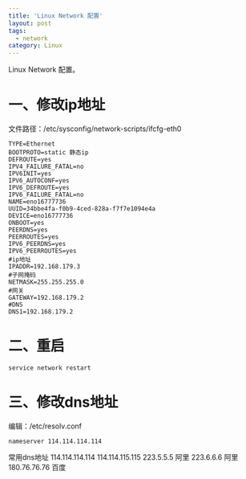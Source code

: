```yaml
---
title: 'Linux Network 配置'
layout: post
tags:
  - network
category: Linux 
---
```

Linux Network 配置。

<!--more-->

# 一、修改ip地址

文件路径：/etc/sysconfig/network-scripts/ifcfg-eth0

```
TYPE=Ethernet
BOOTPROTO=static 静态ip
DEFROUTE=yes
IPV4_FAILURE_FATAL=no
IPV6INIT=yes
IPV6_AUTOCONF=yes
IPV6_DEFROUTE=yes
IPV6_FAILURE_FATAL=no
NAME=eno16777736
UUID=34bbe4fa-f0b9-4ced-828a-f7f7e1094e4a
DEVICE=eno16777736
ONBOOT=yes
PEERDNS=yes
PEERROUTES=yes
IPV6_PEERDNS=yes
IPV6_PEERROUTES=yes
#ip地址
IPADDR=192.168.179.3 
#子网掩码
NETMASK=255.255.255.0 
#网关
GATEWAY=192.168.179.2 
#DNS
DNS1=192.168.179.2 
```

# 二、重启

```shell
service network restart
```

# 三、修改dns地址

编辑：/etc/resolv.conf

```
nameserver 114.114.114.114
```

常用dns地址
114.114.114.114
114.114.115.115
223.5.5.5 阿里
223.6.6.6 阿里
180.76.76.76 百度

